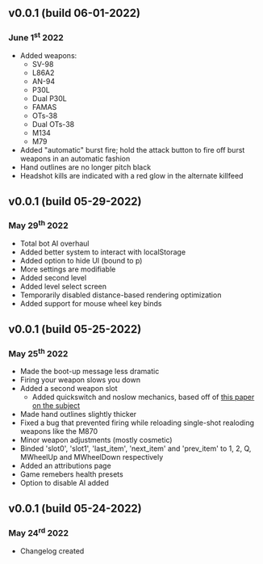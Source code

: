 <h2>v0.0.1 (build 06-01-2022)</h2>
<h3>June 1<sup>st</sup> 2022</h3>

<ul>
<li> Added weapons:
    <ul> 
    <li> SV-98
    <li> L86A2
    <li> AN-94
    <li> P30L
    <li> Dual P30L
    <li> FAMAS
    <li> OTs-38
    <li> Dual OTs-38
    <li> M134
    <li> M79
    </ul> 
<li> Added "automatic" burst fire; hold the attack button to fire off burst weapons in an automatic fashion
<li> Hand outlines are no longer pitch black
<li> Headshot kills are indicated with a red glow in the alternate killfeed
</ul>

<h2>v0.0.1 (build 05-29-2022)</h2>
<h3>May 29<sup>th</sup> 2022</h3>

<ul>
<li> Total bot AI overhaul
<li> Added better system to interact with localStorage
<li> Added option to hide UI (bound to p)
<li> More settings are modifiable
<li> Added second level
<li> Added level select screen
<li> Temporarily disabled distance-based rendering optimization
<li> Added support for mouse wheel key binds
</ul>

<h2>v0.0.1 (build 05-25-2022)</h2>
<h3>May 25<sup>th</sup> 2022</h3>

<ul>
<li> Made the boot-up message less dramatic
<li> Firing your weapon slows you down
<li> Added a second weapon slot
    <ul> 
    <li> Added quickswitch and noslow mechanics, based off of <a href="https://github.com/surviv-underclock/docs">this paper on the subject</a>
    </ul> 
<li> Made hand outlines slightly thicker
<li> Fixed a bug that prevented firing while reloading single-shot realoding weapons like the M870
<li> Minor weapon adjustments (mostly cosmetic)
<li> Binded 'slot0', 'slot1', 'last_item', 'next_item' and 'prev_item' to 1, 2, Q, MWheelUp and MWheelDown respectively
<li> Added an attributions page
<li> Game remebers health presets
<li> Option to disable AI added
</ul>

<h2>v0.0.1 (build 05-24-2022)</h2>
<h3>May 24<sup>rd</sup> 2022</h3>

<ul>
<li> Changelog created
</ul>